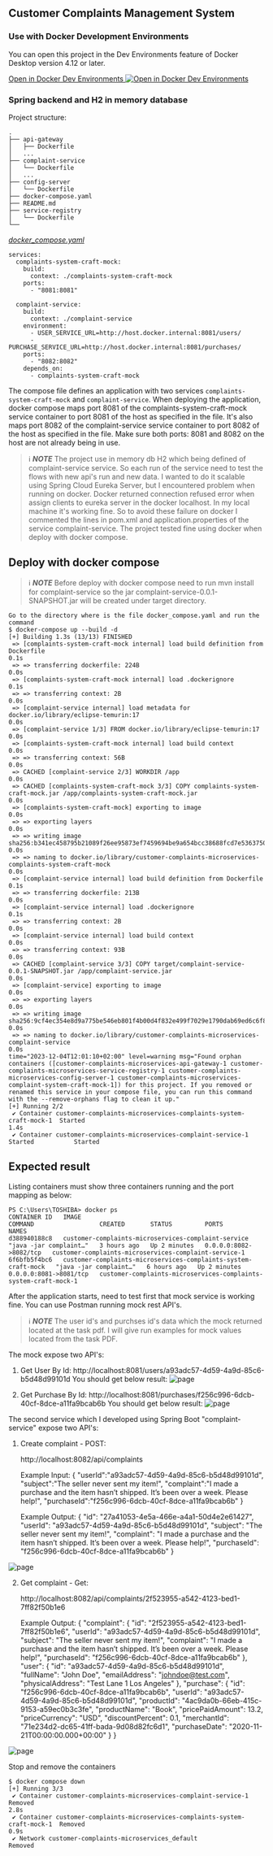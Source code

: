 ## Customer Complaints Management System

### Use with Docker Development Environments

You can open this project in the Dev Environments feature of Docker Desktop version 4.12 or later.

[Open in Docker Dev Environments <img src="./images/open_in_new.svg" alt="Open in Docker Dev Environments" align="top"/>](https://open.docker.com/dashboard/dev-envs?url=https://github.com/tayeh10/customer-complaints-microservices)

### Spring backend and H2 in memory database

Project structure:
```
.
├── api-gateway
│   ├── Dockerfile
│   ...
├── complaint-service
│   └── Dockerfile
│   ...
├── config-server
│   └── Dockerfile
├── docker-compose.yaml
├── README.md
├── service-registry
│   └── Dockerfile
└──
```

[_docker_compose.yaml_](docker_compose.yaml)
```
services:
  complaints-system-craft-mock:
    build:
      context: ./complaints-system-craft-mock
    ports:
      - "8081:8081"

  complaint-service:
    build:
      context: ./complaint-service
    environment:
      - USER_SERVICE_URL=http://host.docker.internal:8081/users/
      - PURCHASE_SERVICE_URL=http://host.docker.internal:8081/purchases/
    ports:
      - "8082:8082"
    depends_on:
      - complaints-system-craft-mock
```
The compose file defines an application with two services `complaints-system-craft-mock` and `complaint-service`.
When deploying the application, docker compose maps port 8081 of the complaints-system-craft-mock service container to port 8081 of the host as specified in the file.
It's also maps port 8082 of the complaint-service service container to port 8082 of the host as specified in the file.
Make sure both ports: 8081 and 8082 on the host are not already being in use.

> ℹ️ **_NOTE_**
> The project use in memory db H2 which being defined of complaint-service service. So each run of the service need to test the flows with new api's run and new data.
> I wanted to do it scalable using Spring Cloud Eureka Server, but I encountered problem when running on docker.
> Docker returned connection refused error when assign clients to eureka server in the docker localhost.
> In my local machine it's working fine.
> So to avoid these failure on docker I commented the lines in pom.xml and application.properties of the service complaint-service.
> The project tested fine using docker when deploy with docker compose.

## Deploy with docker compose

> ℹ️ **_NOTE_**
> Before deploy with docker compose need to run mvn install for complaint-service so the jar complaint-service-0.0.1-SNAPSHOT.jar will be created under target directory.

```
Go to the directory where is the file docker_compose.yaml and run the command
$ docker-compose up --build -d
[+] Building 1.3s (13/13) FINISHED
 => [complaints-system-craft-mock internal] load build definition from Dockerfile                                                                                                                           0.1s
 => => transferring dockerfile: 224B                                                                                                                                                                        0.0s
 => [complaints-system-craft-mock internal] load .dockerignore                                                                                                                                              0.1s
 => => transferring context: 2B                                                                                                                                                                             0.0s
 => [complaint-service internal] load metadata for docker.io/library/eclipse-temurin:17                                                                                                                     0.0s
 => [complaint-service 1/3] FROM docker.io/library/eclipse-temurin:17                                                                                                                                       0.0s
 => [complaints-system-craft-mock internal] load build context                                                                                                                                              0.0s
 => => transferring context: 56B                                                                                                                                                                            0.0s
 => CACHED [complaint-service 2/3] WORKDIR /app                                                                                                                                                             0.0s
 => CACHED [complaints-system-craft-mock 3/3] COPY complaints-system-craft-mock.jar /app/complaints-system-craft-mock.jar                                                                                   0.0s
 => [complaints-system-craft-mock] exporting to image                                                                                                                                                       0.0s
 => => exporting layers                                                                                                                                                                                     0.0s
 => => writing image sha256:b341ec458795b21089f26ee95873ef7459694be9a654bcc38688fcd7e5363750                                                                                                                0.0s
 => => naming to docker.io/library/customer-complaints-microservices-complaints-system-craft-mock                                                                                                           0.0s
 => [complaint-service internal] load build definition from Dockerfile                                                                                                                                      0.1s
 => => transferring dockerfile: 213B                                                                                                                                                                        0.0s
 => [complaint-service internal] load .dockerignore                                                                                                                                                         0.1s
 => => transferring context: 2B                                                                                                                                                                             0.0s
 => [complaint-service internal] load build context                                                                                                                                                         0.0s
 => => transferring context: 93B                                                                                                                                                                            0.0s
 => CACHED [complaint-service 3/3] COPY target/complaint-service-0.0.1-SNAPSHOT.jar /app/complaint-service.jar                                                                                              0.0s
 => [complaint-service] exporting to image                                                                                                                                                                  0.0s
 => => exporting layers                                                                                                                                                                                     0.0s
 => => writing image sha256:9cf4ec354e8d9a775be546eb801f4b00d4f832e499f7029e1790dab69ed6c6f8                                                                                                                0.0s
 => => naming to docker.io/library/customer-complaints-microservices-complaint-service                                                                                                                      0.0s
time="2023-12-04T12:01:10+02:00" level=warning msg="Found orphan containers ([customer-complaints-microservices-api-gateway-1 customer-complaints-microservices-service-registry-1 customer-complaints-microservices-config-server-1 customer-complaints-microservices-complaint-system-craft-mock-1]) for this project. If you removed or renamed this service in your compose file, you can run this command with the --remove-orphans flag to clean it up."
[+] Running 2/2
 ✔ Container customer-complaints-microservices-complaints-system-craft-mock-1  Started                                                                                                                      1.4s
 ✔ Container customer-complaints-microservices-complaint-service-1             Started           Started
```

## Expected result

Listing containers must show three containers running and the port mapping as below:
```
PS C:\Users\TOSHIBA> docker ps
CONTAINER ID   IMAGE                                                            COMMAND                  CREATED       STATUS         PORTS                    NAMES
d388940188c8   customer-complaints-microservices-complaint-service              "java -jar complaint…"   3 hours ago   Up 2 minutes   0.0.0.0:8082->8082/tcp   customer-complaints-microservices-complaint-service-1
6f6bfb5f4bc6   customer-complaints-microservices-complaints-system-craft-mock   "java -jar complaint…"   6 hours ago   Up 2 minutes   0.0.0.0:8081->8081/tcp   customer-complaints-microservices-complaints-system-craft-mock-1
```

After the application starts, need to test first that mock service is working fine.
You can use Postman running mock rest API's.

> ℹ️ **_NOTE_**
> The user id's and purchses id's data which the mock returned located at the task pdf.
> I will give run examples for mock values located from the task PDF.

The mock expose two API's:
1. Get User By Id:
    http://localhost:8081/users/a93adc57-4d59-4a9d-85c6-b5d48d99101d
    You should get below result:
    ![page](images/mock_get_user.png)

2. Get Purchase By Id:
   http://localhost:8081/purchases/f256c996-6dcb-40cf-8dce-a11fa9bcab6b
   You should get below result:
   ![page](images/mock_get_purchase.png)

The second service which I developed using Spring Boot "complaint-service" expose two API's:

1. Create complaint - POST:

    http://localhost:8082/api/complaints


    Example Input:
    {
    "userId":"a93adc57-4d59-4a9d-85c6-b5d48d99101d",
    "subject":"The seller never sent my item!",
    "complaint":"I made a purchase and the item hasn’t shipped. It’s been over a week. Please help!",
    "purchaseId":"f256c996-6dcb-40cf-8dce-a11fa9bcab6b"
    }


    Example Output:
    {
    "id": "27a41053-4e5a-466e-a4a1-50d4e2e61427",
    "userId": "a93adc57-4d59-4a9d-85c6-b5d48d99101d",
    "subject": "The seller never sent my item!",
    "complaint": "I made a purchase and the item hasn’t shipped. It’s been over a week. Please help!",
    "purchaseId": "f256c996-6dcb-40cf-8dce-a11fa9bcab6b"
    }

![page](images/complaint_service_create_complaint.png)

2. Get complaint - Get:

    http://localhost:8082/api/complaints/2f523955-a542-4123-bed1-7ff82f50b1e6


    Example Output:
    {
    "complaint": {
        "id": "2f523955-a542-4123-bed1-7ff82f50b1e6",
        "userId": "a93adc57-4d59-4a9d-85c6-b5d48d99101d",
        "subject": "The seller never sent my item!",
        "complaint": "I made a purchase and the item hasn’t shipped. It’s been over a week. Please help!",
        "purchaseId": "f256c996-6dcb-40cf-8dce-a11fa9bcab6b"
    },
    "user": {
        "id": "a93adc57-4d59-4a9d-85c6-b5d48d99101d",
        "fullName": "John Doe",
        "emailAddress": "johndoe@test.com",
        "physicalAddress": "Test Lane 1 Los Angeles"
    },
    "purchase": {
        "id": "f256c996-6dcb-40cf-8dce-a11fa9bcab6b",
        "userId": "a93adc57-4d59-4a9d-85c6-b5d48d99101d",
        "productId": "4ac9da0b-66eb-415c-9153-a59ec0b3c3fe",
        "productName": "Book",
        "pricePaidAmount": 13.2,
        "priceCurrency": "USD",
        "discountPercent": 0.1,
        "merchantId": "71e234d2-dc65-41ff-bada-9d08d82fc6d1",
        "purchaseDate": "2020-11-21T00:00:00.000+00:00"
    }
}

![page](images/complaint_service_get_complaint.png)

Stop and remove the containers
```
$ docker compose down
[+] Running 3/3
 ✔ Container customer-complaints-microservices-complaint-service-1             Removed                                                                                                                      2.8s
 ✔ Container customer-complaints-microservices-complaints-system-craft-mock-1  Removed                                                                                                                      0.9s
 ✔ Network customer-complaints-microservices_default                           Removed
```